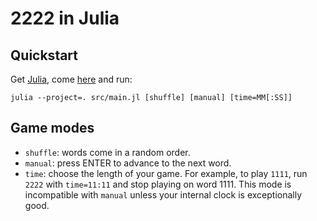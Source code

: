 # 2222 in Julia

## Quickstart

Get [Julia](https://julialang.org/), come [here](/julia/by-ahmig/) and run:

```shell
julia --project=. src/main.jl [shuffle] [manual] [time=MM[:SS]]
```

## Game modes

- `shuffle`: words come in a random order.
- `manual`: press ENTER to advance to the next word.
- `time`: choose the length of your game. For example, to play `1111`, run `2222` with `time=11:11` and stop playing on word 1111. This mode is incompatible with `manual` unless your internal clock is exceptionally good.
